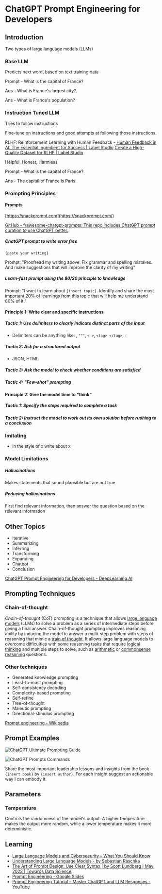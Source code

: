 # ChatGPT Prompt Engineering for Developers

## Introduction

Two types of large language models (LLMs)

### Base LLM

Predicts next word, based on text training data

Prompt - What is the capital of France?

Ans - What is France's largest city?

Ans - What is France's population?

### Instruction Tuned LLM

Tries to follow instructions

Fine-tune on instructions and good attempts at following those instructions.

RLHF: Reinforcement Learning with Human Feedback - [Human Feedback in AI: The Essential Ingredient for Success | Label Studio](https://labelstud.io/blog/human-feedback-in-ai/) [Create a High-Quality Dataset for RLHF | Label Studio](https://labelstud.io/blog/create-a-high-quality-rlhf-dataset/)

Helpful, Honest, Harmless

Prompt - What is the capital of France?

Ans - The capital of France is Paris.

### Prompting Principles

#### Prompts

[https://snackprompt.com](https://snackprompt.com/)

[GitHub - f/awesome-chatgpt-prompts: This repo includes ChatGPT prompt curation to use ChatGPT better.](https://github.com/f/awesome-chatgpt-prompts)

##### ChatGPT prompt to write error free

`{paste your writing}`

Prompt: "Proofread my writing above. Fix grammar and spelling mistakes. And make suggestions that will improve the clarity of my writing"

##### Learn-fast prompt using the 80/20 principle to knowledge

Prompt: "I want to learn about `{insert topic}`. Identify and share the most important 20% of learnings from this topic that will help me understand 80% of it."

#### Principle 1: Write clear and specific instructions

##### Tactic 1: Use delimiters to clearly indicate distinct parts of the input

- Delimiters can be anything like: , `"""`, `< >`, `<tag> </tag>`, `:`

##### Tactic 2: Ask for a structured output

- JSON, HTML

##### Tactic 3: Ask the model to check whether conditions are satisfied

##### Tactic 4: "Few-shot" prompting

#### Principle 2: Give the model time to "think"

##### Tactic 1: Specify the steps required to complete a task

##### Tactic 2: Instruct the model to work out its own solution before rushing to a conclusion

### Imitating

- In the style of x write about x

### Model Limitations

##### Hallucinations

Makes statements that sound plausible but are not true

##### Reducing hallucinations

First find relevant information, then answer the question based on the relevant information

## Other Topics

- Iterative
- Summarizing
- Inferring
- Transforming
- Expanding
- Chatbot
- Conclusion

[ChatGPT Prompt Engineering for Developers - DeepLearning.AI](https://www.deeplearning.ai/short-courses/chatgpt-prompt-engineering-for-developers/)

## Prompting Techniques

### Chain-of-thought

_Chain-of-thought_ (CoT) prompting is a technique that allows [large language models](https://en.wikipedia.org/wiki/Large_language_models "Large language models") (LLMs) to solve a problem as a series of intermediate steps before giving a final answer. Chain-of-thought prompting improves reasoning ability by inducing the model to answer a multi-step problem with steps of reasoning that mimic a [train of thought](https://en.wikipedia.org/wiki/Train_of_thought "Train of thought"). It allows large language models to overcome difficulties with some reasoning tasks that require [logical thinking](https://en.wikipedia.org/wiki/Logical_reasoning "Logical reasoning") and multiple steps to solve, such as [arithmetic](https://en.wikipedia.org/wiki/Arithmetic "Arithmetic") or [commonsense reasoning](https://en.wikipedia.org/wiki/Commonsense_reasoning "Commonsense reasoning") questions.

### Other techniques

- Generated knowledge prompting
- Least-to-most prompting
- Self-consistency decoding
- Complexity-based prompting
- Self-refine
- Tree-of-thought
- Maieutic prompting
- Directional-stimulus prompting

[Prompt engineering - Wikipedia](https://en.wikipedia.org/wiki/Prompt_engineering)

## Prompt Examples

![ChatGPT Ultimate Prompting Guide](../../media/chatgpt-promt-engineering.png)

![ChatGPT Prompts Commands](../../media/chatgpt-prompts.png)

Share the most important leadership lessons and insights from the book `{insert book}` by `{insert author}`. For each insight suggest an actionable way I can embody it.

## Parameters

### Temperature

Controls the randomness of the model's output. A higher temperature makes the output more random, while a lower temperature makes it more deterministic.

## Learning

- [Large Language Models and Cybersecurity – What You Should Know](https://www.freecodecamp.org/news/large-language-models-and-cybersecurity/)
- [Understanding Large Language Models - by Sebastian Raschka](https://magazine.sebastianraschka.com/p/understanding-large-language-models?utm_source=substack&utm_medium=email)
- [The Art of Prompt Design: Use Clear Syntax | by Scott Lundberg | May, 2023 | Towards Data Science](https://towardsdatascience.com/the-art-of-prompt-design-use-clear-syntax-4fc846c1ebd5)
- [Prompt Engineering - Google Slides](https://docs.google.com/presentation/d/1wNm1uQs5JnmnxR7es2pb4koEELZ9k_CeTdjvTa38cT8/edit?usp=sharing)
- [Prompt Engineering Tutorial – Master ChatGPT and LLM Responses - YouTube](https://www.youtube.com/watch?v=_ZvnD73m40o)
